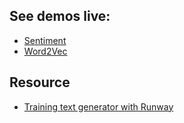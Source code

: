 ## See demos live:
  * [Sentiment](https://yining1023.github.io/machine-learning-for-the-web/week11-text/Sentiment)
  * [Word2Vec](https://yining1023.github.io/machine-learning-for-the-web/week11-text/Word2Vec)
  
## Resource
- [Training text generator with Runway](https://youtu.be/-v5StaeOisM)
